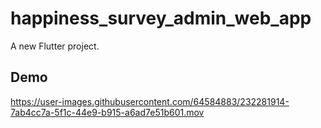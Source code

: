 # happiness_survey_admin_web_app

A new Flutter project.

## Demo


https://user-images.githubusercontent.com/64584883/232281914-7ab4cc7a-5f1c-44e9-b915-a6ad7e51b601.mov

